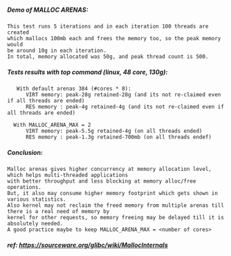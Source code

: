 ##### Demo of MALLOC ARENAS:
    This test runs 5 iterations and in each iteration 100 threads are created 
    which mallocs 100mb each and frees the memory too, so the peak memory would
    be around 10g in each iteration.
    In total, memory allocated was 50g, and peak thread count is 500.
    
##### Tests results with top command (linux, 48 core, 130g):
```
   With default arenas 384 (#cores * 8):
	  VIRT memory: peak-28g retained-28g (and its not re-claimed even if all threads are ended)
	  RES memory : peak-4g retained-4g (and its not re-claimed even if all threads are ended)
 
  With MALLOC_ARENA_MAX = 2
 	  VIRT memory: peak-5.5g retained-4g (on all threads ended)
	  RES memory : peak-1.3g retained-700mb (on all threads endef)
```

##### Conclusion:
    Malloc arenas gives higher concurrency at memory allocation level, which helps multi-threaded applications
    with better throughput and less blocking at memory alloc/free operations.
    But, it also may consume higher memory footprint which gets shown in various statistics.
    Also kernel may not reclaim the freed memory from multiple arenas till there is a real need of memory by
    kernel for other requests, so memory freeing may be delayed till it is absolutely needed.
    A good practice maybe to keep MALLOC_ARENA_MAX = <number of cores>
    
##### ref: https://sourceware.org/glibc/wiki/MallocInternals 
